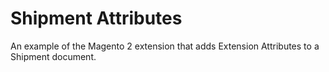 # Shipment Attributes

An example of the Magento 2 extension that adds Extension Attributes to a Shipment document.
